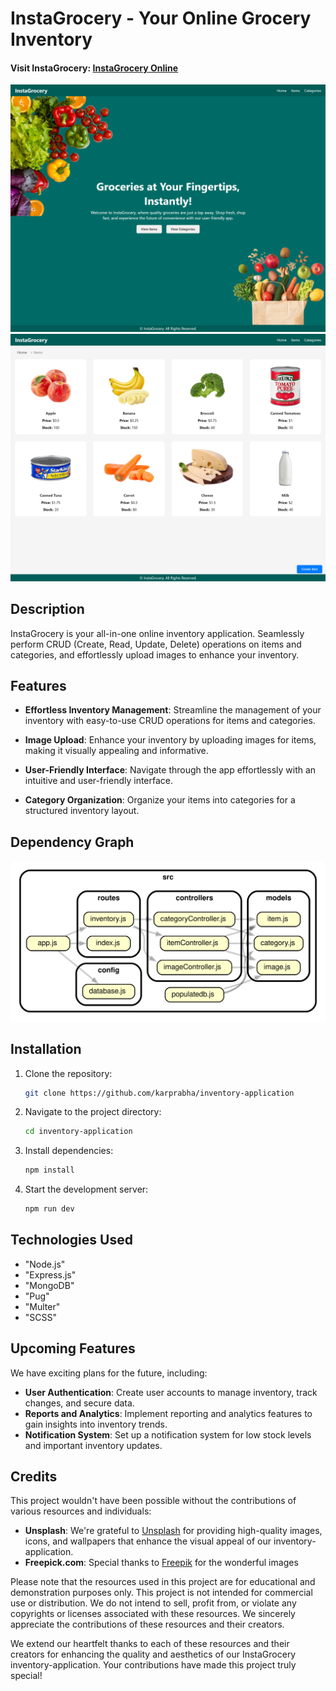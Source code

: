 # InstaGrocery - Your Online Grocery Inventory

#### Visit InstaGrocery: [InstaGrocery Online](https://instagrocery.onrender.com)

![homescreen-img](./docs/images/1.png)
![gamescreen-img](./docs/images/2.png)

## Description

InstaGrocery is your all-in-one online inventory application. Seamlessly perform CRUD (Create, Read, Update, Delete) operations on items and categories, and effortlessly upload images to enhance your inventory.

## Features

-   **Effortless Inventory Management**: Streamline the management of your inventory with easy-to-use CRUD operations for items and categories.

-   **Image Upload**: Enhance your inventory by uploading images for items, making it visually appealing and informative.

-   **User-Friendly Interface**: Navigate through the app effortlessly with an intuitive and user-friendly interface.

-   **Category Organization**: Organize your items into categories for a structured inventory layout.

## Dependency Graph

![Dependency Graph](./dependencygraph.svg)

## Installation

1.  Clone the repository:

    ```bash
    git clone https://github.com/karprabha/inventory-application
    ```

2.  Navigate to the project directory:

    ```bash
    cd inventory-application
    ```

3.  Install dependencies:

    ```bash
    npm install
    ```

4.  Start the development server:
    ```bash
    npm run dev
    ```

## Technologies Used

-   "Node.js"
-   "Express.js"
-   "MongoDB"
-   "Pug"
-   "Multer"
-   "SCSS"

## Upcoming Features

We have exciting plans for the future, including:

-   **User Authentication**: Create user accounts to manage inventory, track changes, and secure data.
-   **Reports and Analytics**: Implement reporting and analytics features to gain insights into inventory trends.
-   **Notification System**: Set up a notification system for low stock levels and important inventory updates.

## Credits

This project wouldn't have been possible without the contributions of various resources and individuals:

-   **Unsplash**: We're grateful to [Unsplash](https://unsplash.com/) for providing high-quality images, icons, and wallpapers that enhance the visual appeal of our inventory-application.
-   **Freepick.com**: Special thanks to [Freepik](https://www.freepik.com/) for the wonderful images

Please note that the resources used in this project are for educational and demonstration purposes only. This project is not intended for commercial use or distribution. We do not intend to sell, profit from, or violate any copyrights or licenses associated with these resources. We sincerely appreciate the contributions of these resources and their creators.

We extend our heartfelt thanks to each of these resources and their creators for enhancing the quality and aesthetics of our InstaGrocery inventory-application. Your contributions have made this project truly special!
